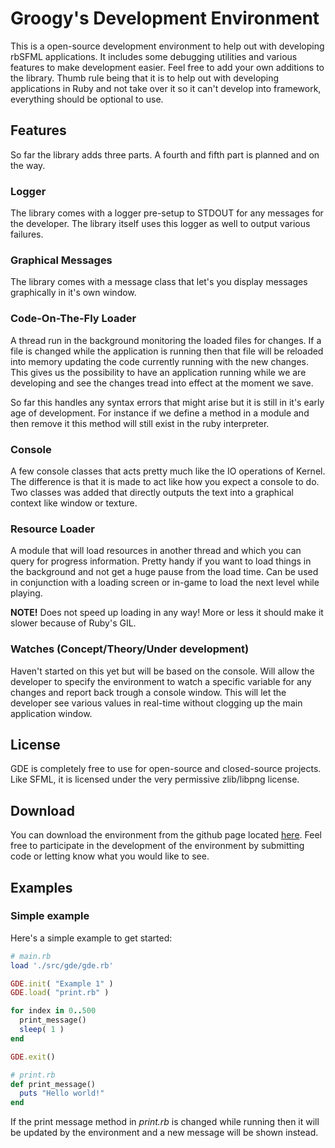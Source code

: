 # Groogy's Development Environment
This is a open-source development environment to help out with developing rbSFML applications. It includes some debugging utilities and various features to make development easier. Feel free to add your own additions to the library. Thumb rule being that it is to help out with developing applications in Ruby and not take over it so it can't develop into framework, everything should be optional to use.

## Features
So far the library adds three parts. A fourth and fifth part is planned and on the way.

### Logger
The library comes with a logger pre-setup to STDOUT for any messages for the developer. The library itself uses this logger as well to output various failures.

### Graphical Messages
The library comes with a message class that let's you display messages graphically in it's own window.

### Code-On-The-Fly Loader
A thread run in the background monitoring the loaded files for changes. If a file is changed while the application is running then that file will be reloaded into memory updating the code currently running with the new changes. This gives us the possibility to have an application running while we are developing and see the changes tread into effect at the moment we save.

So far this handles any syntax errors that might arise but it is still in it's early age of development. For instance if we define a method in a module and then remove it this method will still exist in the ruby interpreter. 

### Console
A few console classes that acts pretty much like the IO operations of Kernel. The difference is that it is made to act like how you expect a console to do. Two classes was added that directly outputs the text into a graphical context like window or texture. 

### Resource Loader
A module that will load resources in another thread and which you can query for progress information. Pretty handy if you want to load things in the background and not get a huge pause from the load time. Can be used in conjunction with a loading screen or in-game to load the next level while playing. 

**NOTE!** Does not speed up loading in any way! More or less it should make it slower because of Ruby's GIL.

### Watches (Concept/Theory/Under development)
Haven't started on this yet but will be based on the console. Will allow the developer to specify the environment to watch a specific variable for any changes and report back trough a console window. This will let the developer see various values in real-time without clogging up the main application window.

## License
GDE is completely free to use for open-source and closed-source projects. Like SFML, it is licensed under the very permissive zlib/libpng license.

## Download
You can download the environment from the github page located [here](https://github.com/Groogy/GDE). Feel free to participate in the development of the environment by submitting code or letting know what you would like to see.

## Examples
### Simple example
Here's a simple example to get started:

```ruby
# main.rb
load './src/gde/gde.rb'

GDE.init( "Example 1" )
GDE.load( "print.rb" )

for index in 0..500
  print_message()
  sleep( 1 )
end

GDE.exit()
```
```ruby
# print.rb
def print_message()
  puts "Hello world!"
end
```

If the print message method in _print.rb_ is changed while running then it will be updated by the environment and a new message will be shown instead.